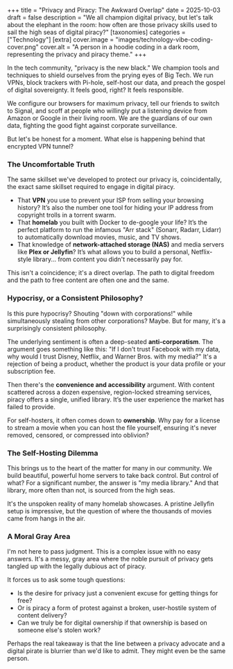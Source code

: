 +++
title = "Privacy and Piracy: The Awkward Overlap"
date = 2025-10-03
draft = false
description = "We all champion digital privacy, but let's talk about the elephant in the room: how often are those privacy skills used to sail the high seas of digital piracy?"
[taxonomies]
categories = ["Technology"]
[extra]
cover.image = "images/technology-vibe-coding-cover.png"
cover.alt = "A person in a hoodie coding in a dark room, representing the privacy and piracy theme."
+++

In the tech community, "privacy is the new black." We champion tools and techniques to shield ourselves from the prying eyes of Big Tech. We run VPNs, block trackers with Pi-hole, self-host our data, and preach the gospel of digital sovereignty. It feels good, right? It feels responsible.

We configure our browsers for maximum privacy, tell our friends to switch to Signal, and scoff at people who willingly put a listening device from Amazon or Google in their living room. We are the guardians of our own data, fighting the good fight against corporate surveillance.

But let's be honest for a moment. What else is happening behind that encrypted VPN tunnel?

### The Uncomfortable Truth

The same skillset we've developed to protect our privacy is, coincidentally, the exact same skillset required to engage in digital piracy.

- That **VPN** you use to prevent your ISP from selling your browsing history? It’s also the number one tool for hiding your IP address from copyright trolls in a torrent swarm.
- That **homelab** you built with Docker to de-google your life? It’s the perfect platform to run the infamous "Arr stack" (Sonarr, Radarr, Lidarr) to automatically download movies, music, and TV shows.
- That knowledge of **network-attached storage (NAS)** and media servers like **Plex or Jellyfin**? It’s what allows you to build a personal, Netflix-style library... from content you didn't necessarily pay for.

This isn't a coincidence; it's a direct overlap. The path to digital freedom and the path to free content are often one and the same.

### Hypocrisy, or a Consistent Philosophy?

Is this pure hypocrisy? Shouting "down with corporations!" while simultaneously stealing from other corporations? Maybe. But for many, it's a surprisingly consistent philosophy.

The underlying sentiment is often a deep-seated **anti-corporatism**. The argument goes something like this: "If I don't trust Facebook with my data, why would I trust Disney, Netflix, and Warner Bros. with my media?" It's a rejection of being a product, whether the product is your data profile or your subscription fee.

Then there's the **convenience and accessibility** argument. With content scattered across a dozen expensive, region-locked streaming services, piracy offers a single, unified library. It’s the user experience the market has failed to provide.

For self-hosters, it often comes down to **ownership**. Why pay for a license to stream a movie when you can host the file yourself, ensuring it's never removed, censored, or compressed into oblivion?

### The Self-Hosting Dilemma

This brings us to the heart of the matter for many in our community. We build beautiful, powerful home servers to take back control. But control of what? For a significant number, the answer is "my media library." And that library, more often than not, is sourced from the high seas.

It's the unspoken reality of many homelab showcases. A pristine Jellyfin setup is impressive, but the question of where the thousands of movies came from hangs in the air.

### A Moral Gray Area

I'm not here to pass judgment. This is a complex issue with no easy answers. It's a messy, gray area where the noble pursuit of privacy gets tangled up with the legally dubious act of piracy.

It forces us to ask some tough questions:
- Is the desire for privacy just a convenient excuse for getting things for free?
- Or is piracy a form of protest against a broken, user-hostile system of content delivery?
- Can we truly be for digital ownership if that ownership is based on someone else's stolen work?

Perhaps the real takeaway is that the line between a privacy advocate and a digital pirate is blurrier than we'd like to admit. They might even be the same person.
